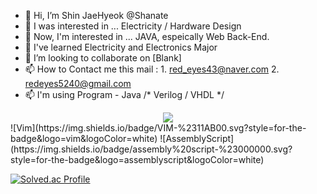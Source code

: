 - 👋 Hi, I’m Shin JaeHyeok @Shanate
- 👀 I was interested in ... Electricity / Hardware Design
- 👀 Now, I'm interested in ... JAVA, espeically Web Back-End.
- 🌱 I've learned Electricity and Electronics Major
- 💞️ I’m looking to collaborate on [Blank]
- 📫 How to Contact me this mail : 1. red_eyes43@naver.com     2. redeyes5240@gmail.com
- 📫 I'm using Program - Java /* Verilog / VHDL */
<!---
Shanate/Shanate is a ✨ special ✨ repository because its `README.md` (this file) appears on your GitHub profile.
You can click the Preview link to take a look at your changes.
--->
<div align=center>
<img src="https://img.shields.io/badge/java-007396?style=for-the-badge&logo=OpenJDK&logoColor=white">
      <br>
</div>
![Vim](https://img.shields.io/badge/VIM-%2311AB00.svg?style=for-the-badge&logo=vim&logoColor=white)
![AssemblyScript](https://img.shields.io/badge/assembly%20script-%23000000.svg?style=for-the-badge&logo=assemblyscript&logoColor=white)

[![Solved.ac Profile](http://mazassumnida.wtf/api/v2/generate_badge?boj=shanate)](https://solved.ac/shanate/)
